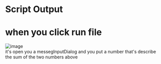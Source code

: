 # Script Output 



# when you click run file
![image](https://user-images.githubusercontent.com/77536501/223147551-a2fa92d0-538c-48a3-9e07-dafab8484ba1.png)<br>
it's open you a messegInputDialog and you put a number that's describe the sum of the two numbers above
